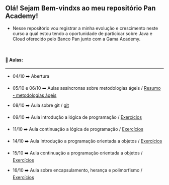 ## Olá! Sejam Bem-vindxs ao meu repositório Pan Academy!

- Nesse repositório vou registrar a minha evolução e crescimento neste curso a qual estou tendo a oportunidade de particicar sobre Java e Cloud oferecido pelo Banco Pan junto com a Gama Academy.

  ​


#### :bookmark: Aulas:

-----------

* 04/10   :arrow_right:    Abertura

- 05/10 e 06/10    :arrow_right:   Aulas assíncronas sobre metodologias ágeis  /  [Resumo - metodologias ágeis](https://github.com/Feruaro/Pan-Academy-Java/tree/main/Aulas/05-10%20e%2006-10)

- 08/10   :arrow_right:     Aula sobre git   /    [git](https://github.com/Feruaro/Pan-Academy-Java/tree/main/Aulas/08-10)  

- 09/10   :arrow_right:     Aula introdução a lógica de programação   /    [Exercícios](https://github.com/Feruaro/Pan-Academy-Java/tree/main/Aulas/09-10)

- 11/10   :arrow_right:     Aula continuação a lógica de programação  /  [Exercícios](https://github.com/Feruaro/Pan-Academy-Java/tree/main/Aulas/11-10)

- 14/10   :arrow_right:     Aula Introdução a programação orientada a objetos   /   [Exercícios](https://github.com/Feruaro/Pan-Academy-Java/tree/main/Aulas/14-10)

- 15/10   :arrow_right:     Aula continuação a programação orientada a objetos /  [Exercícios](https://github.com/Feruaro/Pan-Academy-Java/tree/main/Aulas/15-10)

- 16/10   :arrow_right:     Aula sobre encapsulamento, herança e polimorfismo /  [Exercícios](https://github.com/Feruaro/Pan-Academy-Java/tree/main/Aulas/16-10)

  ​

  ​

  ​

